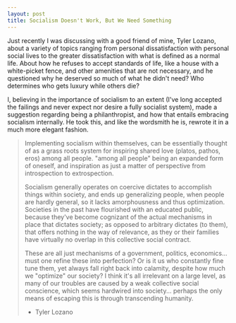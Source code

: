 ```yaml
--- 
layout: post
title: Socialism Doesn't Work, But We Need Something
---
```

Just recently I was discussing with a good friend of mine, Tyler Lozano,
about a variety of topics ranging from personal dissatisfaction with
personal social lives to the greater dissatisfaction with what is defined
as a normal life. About how he refuses to accept standards of life, like a
house with a white-picket fence, and other amenities that are not necessary,
and he questioned why he deserved so much of what he didn't need? Who
determines who gets luxury while others die?

I, believing in the importance of socialism to an extent (I've long accepted
the failings and never expect nor desire a fully socialist system), made a
suggestion regarding being a philanthropist, and how that entails embracing
socialism internally. He took this, and like the wordsmith he is, rewrote it
in a much more elegant fashion.

> Implementing socialism within themselves, can be essentially thought of as a
> grass roots system for inspiring shared love (platos, pathos, eros) among all
> people.  "among all people" being an expanded form of oneself, and
> inspiration as just a matter of perspective from introspection to extrospection.
>
> Socialism generally operates on coercive dictates to accomplish things within
> society, and ends up generalizing people, when people are hardly general, so it
> lacks amorphousness and thus optimization. Societies in the past have flourished
> with an educated public, because they've become cognizant of the actual mechanisms
> in place that dictates society; as opposed to arbitrary dictates (to them), that
> offers nothing in the way of relevance, as they or their families have virtually
> no overlap in this collective social contract.
>
> These are all just mechanisms of a government, politics, economics... must one
> refine these into perfection? Or is it us who constantly fine tune them, yet
> always fall right back into calamity, despite how much we "optimize" our
> society? I think it's all irrelevant on a large level, as many of our troubles
> are caused by a weak collective social conscience, which seems hardwired into
> society... perhaps the only means of escaping this is through transcending
> humanity.
>
> - Tyler Lozano
